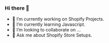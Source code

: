 ### Hi there 👋


- 🔭 I’m currently working on Shopify Projects.
- 🌱 I’m currently learning Javascript.
- 👯 I’m looking to collaborate on ...
- 💬 Ask me about Shopify Store Setups.



